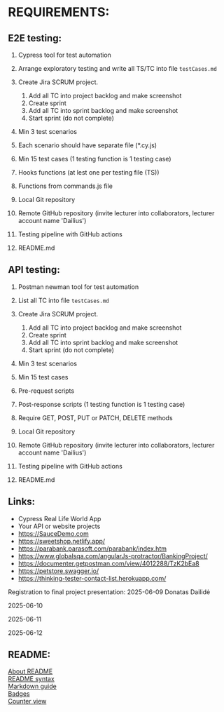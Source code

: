 # REQUIREMENTS:

## E2E testing:
1. Cypress tool for test automation
2. Arrange exploratory testing and write all TS/TC into file `testCases.md`
3. Create Jira SCRUM project.
   1. Add all TC into project backlog and make screenshot
   2. Create sprint
   3. Add all TC into sprint backlog and make screenshot
   4. Start sprint (do not complete)
   
4. Min 3 test scenarios
5. Each scenario should have separate file (*.cy.js)
6. Min 15 test cases (1 testing function is 1 testing case)
7. Hooks functions (at lest one per testing file (TS))
8. Functions from commands.js file
9.  Local Git repository
10. Remote GitHub repository (invite lecturer into collaborators, lecturer account name 'Dailius')
11. Testing pipeline with GitHub actions
12. README.md 

## API testing:
1. Postman newman tool for test automation
2. List all TC into file `testCases.md` 
3. Create Jira SCRUM project.
   1. Add all TC into project backlog and make screenshot
   2. Create sprint
   3. Add all TC into sprint backlog and make screenshot
   4. Start sprint (do not complete)
   
4. Min 3 test scenarios
5. Min 15 test cases
6. Pre-request scripts
7. Post-response scripts (1 testing function is 1 testing case)
8. Require GET, POST, PUT or PATCH, DELETE methods
9. Local Git repository
10. Remote GitHub repository (invite lecturer into collaborators, lecturer account name 'Dailius')
11. Testing pipeline with GitHub actions
12. README.md 


## Links:
* Cypress Real Life World App
* Your API or website projects
* https://SauceDemo.com  
* https://sweetshop.netlify.app/  
* https://parabank.parasoft.com/parabank/index.htm  
* https://www.globalsqa.com/angularJs-protractor/BankingProject/  
* https://documenter.getpostman.com/view/4012288/TzK2bEa8  
* https://petstore.swagger.io/  
* https://thinking-tester-contact-list.herokuapp.com/   

Registration to final project presentation: 
2025-06-09
   Donatas Dailidė

2025-06-10

2025-06-11

2025-06-12


 
## README:
[About README](https://docs.github.com/en/repositories/managing-your-repositorys-settings-and-features/customizing-your-repository/about-readmes)  
[README syntax](https://docs.github.com/en/get-started/writing-on-github/getting-started-with-writing-and-formatting-on-github/basic-writing-and-formatting-syntax)  
[Markdown guide](https://www.markdownguide.org/basic-syntax/#reference-style-links)  
[Badges](https://shields.io/badges)  
[Counter view](https://github.com/antonkomarev/github-profile-views-counter)  